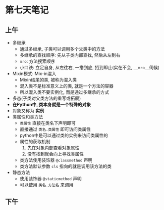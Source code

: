 # 第七天笔记

## 上午

- 多继承
    - 通过多继承, 子类可以调用多个父类中的方法
    - 多继承的查找顺序: 先从子类内部查找, 然后从左到右
    - `mro`: 方法搜索顺序
    - 小口诀: 立足自身, 从左往右, 一撸到底, 招到即止(实在不会, `__mro__`伺候)
- Mixin模式: Mix-in混入
    - Mixin结尾的类, 被称为混入类
    - 混入类不是标准意义上的类, 就是一个方法的容器
    - 所以混入类不要实例化, 而是通过多继承的方式
- 多态(子类对父类方法的重写或拓展)
- **在Python中, 类本身就是一个特殊的对象**
- 对象又称为 **实例**
- 类属性和类方法
    - `类属性` 直接在类名下声明即可
    - 直接通过 `类名.类属性` 即可访问类属性
    - python中是可以通过类的实例来访问类属性的
    - 属性的获取机制
        1. 先在对象内部查看对象属性
        2. 没有找到就会向上寻找类属性
    - 类方法使用装饰器 `@classmethod` 声明
    - 类方法默认参数 `cls` 指向的就是调用该方法的类
- 静态方法
    - 使用装饰器 `@staticmethod` 声明
    - 可以使用 `类名.方法名` 来调用
    

## 下午


